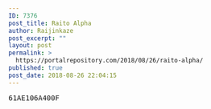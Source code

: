 ```yaml
---
ID: 7376
post_title: Raito Alpha
author: Raijinkaze
post_excerpt: ""
layout: post
permalink: >
  https://portalrepository.com/2018/08/26/raito-alpha/
published: true
post_date: 2018-08-26 22:04:15
---
```

<pre>61AE106A400F</pre>